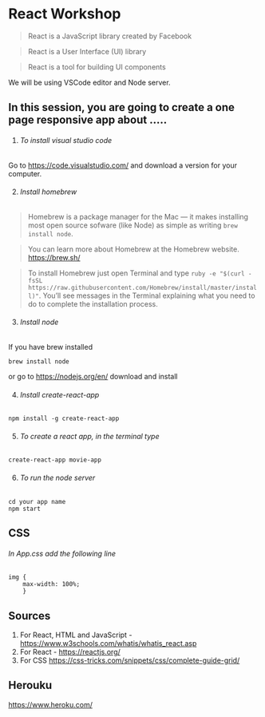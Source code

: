 # React Workshop

> React is a JavaScript library created by Facebook

> React is a User Interface (UI) library

> React is a tool for building UI components

We will be using VSCode editor and Node server.
## In this session, you are going to create a one page responsive app about .....

1.  ###### To install visual studio code

Go to https://code.visualstudio.com/ and download a version for your computer.

2.  ###### Install homebrew
>  Homebrew is a package manager for the Mac — it makes installing most open source sofware (like Node) as simple as writing ```brew install node```. 

>  You can learn more about Homebrew at the Homebrew website. https://brew.sh/

>  To install Homebrew just open Terminal and type ```ruby -e "$(curl -fsSL https://raw.githubusercontent.com/Homebrew/install/master/install)"```. 
>  You’ll see messages in the Terminal explaining what you need to do to complete the installation process.

3.  ###### Install node
If you have brew installed
```
brew install node 
```
or go to https://nodejs.org/en/ download and install

4.  ###### Install create-react-app
```
npm install -g create-react-app
```
5.  ###### To create a react app, in the terminal type
```
create-react-app movie-app
```

6.  ###### To run the node server
```
cd your app name
npm start
```

## CSS
###### In App.css add the following line
```
img {
    max-width: 100%;
    }
```
## Sources
1.  For React, HTML and JavaScript - https://www.w3schools.com/whatis/whatis_react.asp
2.  For React - https://reactjs.org/
3.  For CSS https://css-tricks.com/snippets/css/complete-guide-grid/
## Herouku
https://www.heroku.com/
